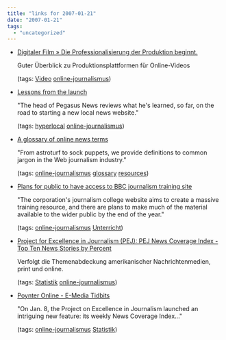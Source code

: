 ```yaml
---
title: "links for 2007-01-21"
date: "2007-01-21"
tags: 
  - "uncategorized"
---
```


- [Digitaler Film » Die Professionalisierung der Produktion beginnt.](http://www.gugelproductions.de/blog/2007/die-professionalisierung-der-produktion-beginnt.html)
    
    Guter Überblick zu Produktionsplattformen für Online-Videos
    
    (tags: [Video](http://del.icio.us/heinzwittenbrink/Video) [online-journalismus](http://del.icio.us/heinzwittenbrink/online-journalismus))
    
- [Lessons from the launch](http://www.ojr.org/ojr/stories/070117orren/)
    
    "The head of Pegasus News reviews what he's learned, so far, on the road to starting a new local news website."
    
    (tags: [hyperlocal](http://del.icio.us/heinzwittenbrink/hyperlocal) [online-journalismus](http://del.icio.us/heinzwittenbrink/online-journalismus))
    
- [A glossary of online news terms](http://www.ojr.org/ojr/wiki/glossary/)
    
    "From astroturf to sock puppets, we provide definitions to common jargon in the Web journalism industry."
    
    (tags: [online-journalismus](http://del.icio.us/heinzwittenbrink/online-journalismus) [glossary](http://del.icio.us/heinzwittenbrink/glossary) [resources](http://del.icio.us/heinzwittenbrink/resources))
    
- [Plans for public to have access to BBC journalism training site](http://www.pressgazette.co.uk/article/150107/public_access_to_bbc_journalism_training_site)
    
    "The corporation's journalism college website aims to create a massive training resource, and there are plans to make much of the material available to the wider public by the end of the year."
    
    (tags: [online-journalismus](http://del.icio.us/heinzwittenbrink/online-journalismus) [Unterricht](http://del.icio.us/heinzwittenbrink/Unterricht))
    
- [Project for Excellence in Journalism (PEJ): PEJ News Coverage Index - Top Ten News Stories by Percent](http://journalism.org/taxonomy/term/96)
    
    Verfolgt die Themenabdeckung amerikanischer Nachrichtenmedien, print und online.
    
    (tags: [Statistik](http://del.icio.us/heinzwittenbrink/Statistik) [online-journalismus](http://del.icio.us/heinzwittenbrink/online-journalismus))
    
- [Poynter Online - E-Media Tidbits](http://www.poynter.org/column.asp?id=31&aid=116753)
    
    "On Jan. 8, the Project on Excellence in Journalism launched an intriguing new feature: its weekly News Coverage Index..."
    
    (tags: [online-journalismus](http://del.icio.us/heinzwittenbrink/online-journalismus) [Statistik](http://del.icio.us/heinzwittenbrink/Statistik))

